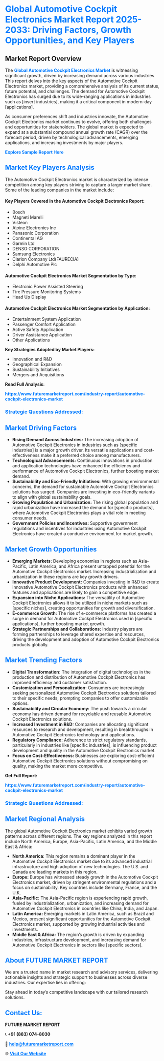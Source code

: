 <h1 style="color: #007BFF;">Global Automotive Cockpit Electronics Market Report 2025-2033: Driving Factors, Growth Opportunities, and Key Players</h1>

<section id="overview">
<h2>Market Report Overview</h2>
<p>The <a href="https://www.futuremarketreport.com/industry-report/automotive-cockpit-electronics-market" style="color: #007BFF; text-decoration: none;"><strong>Global Automotive Cockpit Electronics Market</strong></a> is witnessing significant growth, driven by increasing demand across various industries. This report delves into the key aspects of the Automotive Cockpit Electronics market, providing a comprehensive analysis of its current status, future potential, and challenges. The demand for Automotive Cockpit Electronics has surged due to its wide-ranging applications in industries such as [insert industries], making it a critical component in modern-day [applications].</p>
<p>As consumer preferences shift and industries innovate, the Automotive Cockpit Electronics market continues to evolve, offering both challenges and opportunities for stakeholders. The global market is expected to expand at a substantial compound annual growth rate (CAGR) over the forecast period, driven by technological advancements, emerging applications, and increasing investments by major players.</p>
</section>

<section id="overview">
<p><a href="https://www.futuremarketreport.com/request-sample/reportId=56158" style="color: #007BFF; text-decoration: none;"><strong>Explore Sample Report Here</strong></a></p>
</section>

<section id="key-players">
<h2 style="color: #007BFF;">Market Key Players Analysis</h2>
<p>The Automotive Cockpit Electronics market is characterized by intense competition among key players striving to capture a larger market share. Some of the leading companies in the market include:</p>
<h4>Key Players Covered in the Automotive Cockpit Electronics Report:</h4>
<ul><li>Bosch</li><li>Magneti Marelli</li><li>Visteon</li><li>Alpine Electronics Inc</li><li>Panasonic Corporation</li><li>Continental AG</li><li>Garmin Ltd</li><li>DENSO CORPORATION</li><li>Samsung Electronics</li><li>Clarion Company Ltd(FAURECIA)</li><li>Delphi Automotive Plc</li></ul>
<h4>Automotive Cockpit Electronics Market Segmentation by Type:</h4>
<ul><li>Electronic Power Assisted Steering</li><li>Tire Pressure Monitoring Systems</li><li>Head Up Display</li></ul>

<h4>Automotive Cockpit Electronics Market Segmentation by Application:</h4>
<ul><li>Entertainment System Application</li><li>Passenger Comfort Application</li><li>Active Safety Application</li><li>Driver Assistance Application</li><li>Other Applications</li></ul>
<p><strong>Key Strategies Adopted by Market Players:</strong></p>
<ul>
<li>Innovation and R&D</li>
<li>Geographical Expansion</li>
<li>Sustainability Initiatives</li>
<li>Mergers and Acquisitions</li>
</ul>
</section>

<section>
<p><strong>Read Full Analysis: </strong></p><a href="https://www.futuremarketreport.com/industry-report/automotive-cockpit-electronics-market" style="color: #007BFF; text-decoration: none;"><strong>https://www.futuremarketreport.com/industry-report/automotive-cockpit-electronics-market</strong></a>
<h3 style="color: #007BFF;">Strategic Questions Addressed:</h3>
</section>

<section id="driving-factors">
<h2 style="color: #007BFF;">Market Driving Factors</h2>
<ul>
<li><strong>Rising Demand Across Industries:</strong> The increasing adoption of Automotive Cockpit Electronics in industries such as [specific industries] is a major growth driver. Its versatile applications and cost-effectiveness make it a preferred choice among manufacturers.</li>
<li><strong>Technological Advancements:</strong> Continuous innovations in production and application technologies have enhanced the efficiency and performance of Automotive Cockpit Electronics, further boosting market demand.</li>
<li><strong>Sustainability and Eco-Friendly Initiatives:</strong> With growing environmental concerns, the demand for sustainable Automotive Cockpit Electronics solutions has surged. Companies are investing in eco-friendly variants to align with global sustainability goals.</li>
<li><strong>Growing Population and Urbanization:</strong> The rising global population and rapid urbanization have increased the demand for [specific products], where Automotive Cockpit Electronics plays a vital role in meeting consumer needs.</li>
<li><strong>Government Policies and Incentives:</strong> Supportive government regulations and incentives for industries using Automotive Cockpit Electronics have created a conducive environment for market growth.</li>
</ul>
</section>

<section id="growth-opportunities">
<h2 style="color: #007BFF;">Market Growth Opportunities</h2>
<ul>
<li><strong>Emerging Markets:</strong> Developing economies in regions such as Asia-Pacific, Latin America, and Africa present untapped potential for the Automotive Cockpit Electronics market. Increasing industrialization and urbanization in these regions are key growth drivers.</li>
<li><strong>Innovative Product Development:</strong> Companies investing in R&D to create innovative Automotive Cockpit Electronics products with enhanced features and applications are likely to gain a competitive edge.</li>
<li><strong>Expansion into Niche Applications:</strong> The versatility of Automotive Cockpit Electronics allows it to be utilized in niche markets such as [specific niches], creating opportunities for growth and diversification.</li>
<li><strong>E-commerce Growth:</strong> The rise of e-commerce platforms has created a surge in demand for Automotive Cockpit Electronics used in [specific applications], further boosting market growth.</li>
<li><strong>Strategic Partnerships and Collaborations:</strong> Industry players are forming partnerships to leverage shared expertise and resources, driving the development and adoption of Automotive Cockpit Electronics products globally.</li>
</ul>
</section>

<section id="trending-factors">
<h2 style="color: #007BFF;">Market Trending Factors</h2>
<ul>
<li><strong>Digital Transformation:</strong> The integration of digital technologies in the production and distribution of Automotive Cockpit Electronics has improved efficiency and customer satisfaction.</li>
<li><strong>Customization and Personalization:</strong> Consumers are increasingly seeking personalized Automotive Cockpit Electronics solutions tailored to their specific needs, prompting companies to offer customizable options.</li>
<li><strong>Sustainability and Circular Economy:</strong> The push towards a circular economy has driven demand for recyclable and reusable Automotive Cockpit Electronics solutions.</li>
<li><strong>Increased Investment in R&D:</strong> Companies are allocating significant resources to research and development, resulting in breakthroughs in Automotive Cockpit Electronics technology and applications.</li>
<li><strong>Regulatory Compliance:</strong> Adherence to strict regulatory standards, particularly in industries like [specific industries], is influencing product development and quality in the Automotive Cockpit Electronics market.</li>
<li><strong>Focus on Cost-Effectiveness:</strong> Businesses are exploring cost-efficient Automotive Cockpit Electronics solutions without compromising on quality, making the market more competitive.</li>
</ul>
</section>

<section>
<p><strong>Get Full Report: </strong></p><a href="https://www.futuremarketreport.com/industry-report/automotive-cockpit-electronics-market" style="color: #007BFF; text-decoration: none;"><strong>https://www.futuremarketreport.com/industry-report/automotive-cockpit-electronics-market</strong></a>
<h3 style="color: #007BFF;">Strategic Questions Addressed:</h3>
</section>


<section id="regional-analysis">
<h2 style="color: #007BFF;">Market Regional Analysis</h2>
<p>The global Automotive Cockpit Electronics market exhibits varied growth patterns across different regions. The key regions analyzed in this report include North America, Europe, Asia-Pacific, Latin America, and the Middle East & Africa:</p>
<ul>
<li><strong>North America:</strong> This region remains a dominant player in the Automotive Cockpit Electronics market due to its advanced industrial infrastructure and high adoption of new technologies. The U.S. and Canada are leading markets in this region.</li>
<li><strong>Europe:</strong> Europe has witnessed steady growth in the Automotive Cockpit Electronics market, driven by stringent environmental regulations and a focus on sustainability. Key countries include Germany, France, and the U.K.</li>
<li><strong>Asia-Pacific:</strong> The Asia-Pacific region is experiencing rapid growth, fueled by industrialization, urbanization, and increasing demand for Automotive Cockpit Electronics in countries like China, India, and Japan.</li>
<li><strong>Latin America:</strong> Emerging markets in Latin America, such as Brazil and Mexico, present significant opportunities for the Automotive Cockpit Electronics market, supported by growing industrial activities and investments.</li>
<li><strong>Middle East & Africa:</strong> The region’s growth is driven by expanding industries, infrastructure development, and increasing demand for Automotive Cockpit Electronics in sectors like [specific sectors].</li>
</ul>
</section>

<footer>
<h2 style="color: #007BFF;">About FUTURE MARKET REPORT</h2>
<p>We are a trusted name in market research and advisory services, delivering actionable insights and strategic support to businesses across diverse industries. Our expertise lies in offering:</p>

<p>Stay ahead in today’s competitive landscape with our tailored research solutions.</p>

<h2 style="color: #007BFF;">Contact Us:</h2>
<p><strong>FUTURE MARKET REPORT</strong></p>
<p>📞 <strong>+91 (883) 074-8030</strong></p>
<p>📧 <strong><a href="mailto:help@futuremarketreport.com" style="color: #007BFF;">help@futuremarketreport.com</a></strong></p>
<p>🌐 <strong><a href="https://www.futuremarketreport.com/" style="color: #007BFF;">Visit Our Website</a></strong></p>
</footer>